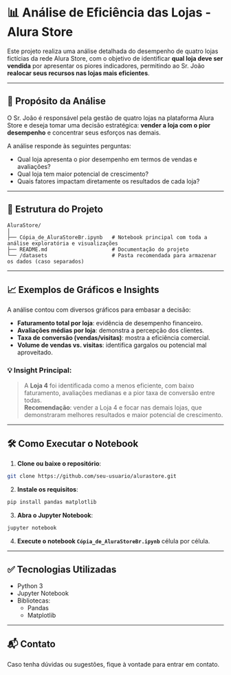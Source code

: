 
# 📊 Análise de Eficiência das Lojas - Alura Store

Este projeto realiza uma análise detalhada do desempenho de quatro lojas fictícias da rede Alura Store, com o objetivo de identificar **qual loja deve ser vendida** por apresentar os piores indicadores, permitindo ao Sr. João **realocar seus recursos nas lojas mais eficientes**.

---

## 🎯 Propósito da Análise

O Sr. João é responsável pela gestão de quatro lojas na plataforma Alura Store e deseja tomar uma decisão estratégica: **vender a loja com o pior desempenho** e concentrar seus esforços nas demais.

A análise responde às seguintes perguntas:

- Qual loja apresenta o pior desempenho em termos de vendas e avaliações?
- Qual loja tem maior potencial de crescimento?
- Quais fatores impactam diretamente os resultados de cada loja?

---

## 📁 Estrutura do Projeto

```
AluraStore/
│
├── Cópia_de_AluraStoreBr.ipynb   # Notebook principal com toda a análise exploratória e visualizações
├── README.md                     # Documentação do projeto
└── /datasets                     # Pasta recomendada para armazenar os dados (caso separados)
```

---

## 📈 Exemplos de Gráficos e Insights

A análise contou com diversos gráficos para embasar a decisão:

- **Faturamento total por loja**: evidência de desempenho financeiro.
- **Avaliações médias por loja**: demonstra a percepção dos clientes.
- **Taxa de conversão (vendas/visitas)**: mostra a eficiência comercial.
- **Volume de vendas vs. visitas**: identifica gargalos ou potencial mal aproveitado.

### 💡 Insight Principal:

> A **Loja 4** foi identificada como a menos eficiente, com baixo faturamento, avaliações medianas e a pior taxa de conversão entre todas.  
> **Recomendação**: vender a Loja 4 e focar nas demais lojas, que demonstraram melhores resultados e maior potencial de crescimento.

---

## 🛠️ Como Executar o Notebook

1. **Clone ou baixe o repositório**:
```bash
git clone https://github.com/seu-usuario/alurastore.git
```

2. **Instale os requisitos**:
```bash
pip install pandas matplotlib
```

3. **Abra o Jupyter Notebook**:
```bash
jupyter notebook
```

4. **Execute o notebook `Cópia_de_AluraStoreBr.ipynb`** célula por célula.

---

## ✅ Tecnologias Utilizadas

- Python 3
- Jupyter Notebook
- Bibliotecas:
  - Pandas
  - Matplotlib

---

## 📬 Contato

Caso tenha dúvidas ou sugestões, fique à vontade para entrar em contato.
